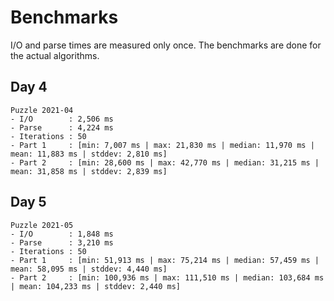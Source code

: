 # Benchmarks

I/O and parse times are measured only once. The benchmarks are done for the actual algorithms.

## Day 4

```
Puzzle 2021-04
- I/O        : 2,506 ms
- Parse      : 4,224 ms
- Iterations : 50
- Part 1     : [min: 7,007 ms | max: 21,830 ms | median: 11,970 ms | mean: 11,883 ms | stddev: 2,810 ms]
- Part 2     : [min: 28,600 ms | max: 42,770 ms | median: 31,215 ms | mean: 31,858 ms | stddev: 2,839 ms]
```

## Day 5

```
Puzzle 2021-05
- I/O        : 1,848 ms
- Parse      : 3,210 ms
- Iterations : 50
- Part 1     : [min: 51,913 ms | max: 75,214 ms | median: 57,459 ms | mean: 58,095 ms | stddev: 4,440 ms]
- Part 2     : [min: 100,936 ms | max: 111,510 ms | median: 103,684 ms | mean: 104,233 ms | stddev: 2,440 ms]
```
